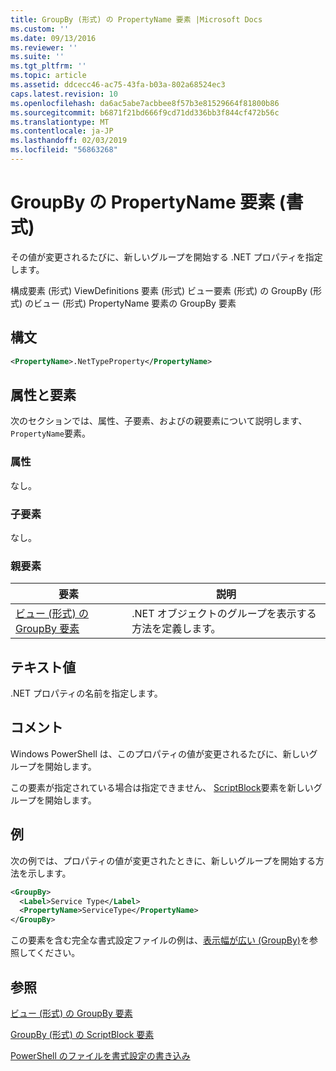 ```yaml
---
title: GroupBy (形式) の PropertyName 要素 |Microsoft Docs
ms.custom: ''
ms.date: 09/13/2016
ms.reviewer: ''
ms.suite: ''
ms.tgt_pltfrm: ''
ms.topic: article
ms.assetid: ddcecc46-ac75-43fa-b03a-802a68524ec3
caps.latest.revision: 10
ms.openlocfilehash: da6ac5abe7acbbee8f57b3e81529664f81800b86
ms.sourcegitcommit: b6871f21bd666f9cd71dd336bb3f844cf472b56c
ms.translationtype: MT
ms.contentlocale: ja-JP
ms.lasthandoff: 02/03/2019
ms.locfileid: "56863268"
---
```

# <a name="propertyname-element-for-groupby-format"></a>GroupBy の PropertyName 要素 (書式)

その値が変更されるたびに、新しいグループを開始する .NET プロパティを指定します。

構成要素 (形式) ViewDefinitions 要素 (形式) ビュー要素 (形式) の GroupBy (形式) のビュー (形式) PropertyName 要素の GroupBy 要素

## <a name="syntax"></a>構文

```xml
<PropertyName>.NetTypeProperty</PropertyName>
```

## <a name="attributes-and-elements"></a>属性と要素

次のセクションでは、属性、子要素、およびの親要素について説明します、`PropertyName`要素。

### <a name="attributes"></a>属性

なし。

### <a name="child-elements"></a>子要素

なし。

### <a name="parent-elements"></a>親要素

|要素|説明|
|-------------|-----------------|
|[ビュー (形式) の GroupBy 要素](./groupby-element-for-view-format.md)|.NET オブジェクトのグループを表示する方法を定義します。|

## <a name="text-value"></a>テキスト値

.NET プロパティの名前を指定します。

## <a name="remarks"></a>コメント

Windows PowerShell は、このプロパティの値が変更されるたびに、新しいグループを開始します。

この要素が指定されている場合は指定できません、 [ScriptBlock](./scriptblock-element-for-groupby-format.md)要素を新しいグループを開始します。

## <a name="example"></a>例

次の例では、プロパティの値が変更されたときに、新しいグループを開始する方法を示します。

```xml
<GroupBy>
  <Label>Service Type</Label>
  <PropertyName>ServiceType</PropertyName>
</GroupBy>

```

この要素を含む完全な書式設定ファイルの例は、[表示幅が広い (GroupBy)](./wide-view-groupby.md)を参照してください。

## <a name="see-also"></a>参照

[ビュー (形式) の GroupBy 要素](./groupby-element-for-view-format.md)

[GroupBy (形式) の ScriptBlock 要素](./scriptblock-element-for-groupby-format.md)

[PowerShell のファイルを書式設定の書き込み](./writing-a-powershell-formatting-file.md)
